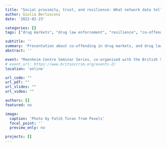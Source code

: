 ```yaml
---
title: "Social proximity, trust, and resilience: What network data tell us about drug markets and their enforcement"
author: Giulia Berlusconi
date: '2022-02-23'

categories: []
tags: ["drug markets", "drug law enforcement", "resilience", "co-offending"]

subtitle: ''
summary: 'Presentation about co-offending in drug markets, and drug law enforcement.'
abstract: ''

event: "Mannheim Centre Seminar Series, co-organised with the British Society of Criminology's Southern Branch"
# event_url: https://www.britsoccrim.org/events-2/
location: 'online'

url_code: ""
url_pdf: ""
url_slides: ""
url_video: ""

authors: []
featured: no

image:
  caption: 'Photo by Fatih Turan from Pexels'
  focal_point: ''
  preview_only: no

projects: []
---
```

